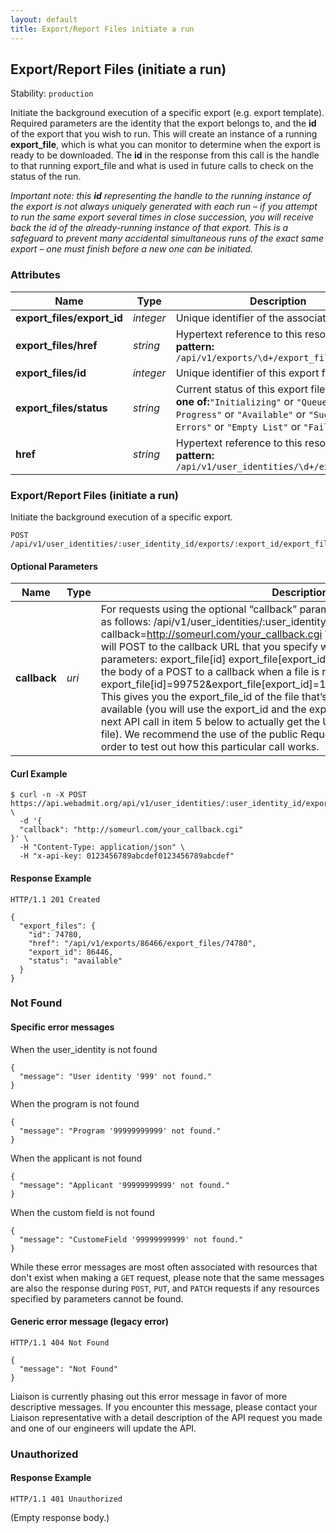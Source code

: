 ```yaml
---
layout: default
title: Export/Report Files initiate a run
---
```


<!-- WARNING: This is an automatically generated file.  Do not modify directly.  See script/generate-docs. -->

<h2><a name="resource-export_files">Export/Report Files (initiate a run)</a></h2>

<p>Stability: <code>production</code></p>

<p>Initiate the background execution of a specific export (e.g. export template). Required parameters are the identity that the export belongs to, and the <strong>id</strong> of the export that you wish to run. This will create an instance of a running <strong>export_file</strong>, which is what you can monitor to determine when the export is ready to be downloaded. The <strong>id</strong> in the response from this call is the handle to that running export_file and what is used in future calls to check on the status of the run.</p>

<p><em>Important note: this <strong>id</strong> representing the handle to the running instance of the export is not always uniquely generated with each run – if you attempt to run the same export several times in close succession, you will receive back the id of the already-running instance of that export. This is a safeguard to prevent many accidental simultaneous runs of the exact same export – one must finish before a new one can be initiated.</em></p>


<h3>Attributes</h3>

<table><thead>
<tr>
<th>Name</th>
<th>Type</th>
<th>Description</th>
<th>Example</th>
</tr>
</thead><tbody>
<tr>
<td><strong>export_files/export_id</strong></td>
<td><em>integer</em></td>
<td>Unique identifier of the associated export.</td>
<td><code>86446</code></td>
</tr>
<tr>
<td><strong>export_files/href</strong></td>
<td><em>string</em></td>
<td>Hypertext reference to this resource.<br/> <strong>pattern:</strong> <code>/api/v1/exports/\d+/export_files/\d+</code></td>
<td><code>&quot;/api/v1/exports/86466/export_files/74780&quot;</code></td>
</tr>
<tr>
<td><strong>export_files/id</strong></td>
<td><em>integer</em></td>
<td>Unique identifier of this export file.</td>
<td><code>74780</code></td>
</tr>
<tr>
<td><strong>export_files/status</strong></td>
<td><em>string</em></td>
<td>Current status of this export file.<br/> <strong>one of:</strong><code>&quot;Initializing&quot;</code> or <code>&quot;Queued&quot;</code> or <code>&quot;In Progress&quot;</code> or <code>&quot;Available&quot;</code> or <code>&quot;Success With Errors&quot;</code> or <code>&quot;Empty List&quot;</code> or <code>&quot;Failed&quot;</code></td>
<td><code>&quot;available&quot;</code></td>
</tr>
<tr>
<td><strong>href</strong></td>
<td><em>string</em></td>
<td>Hypertext reference to this resource.<br/> <strong>pattern:</strong> <code>/api/v1/user_identities/\d+/export_files</code></td>
<td><code>&quot;/api/v1/user_identities/37442/export_files&quot;</code></td>
</tr>
</tbody></table>

<h3><a name="link-POST-export_files-/api/v1/user_identities/:user_identity_id/exports/:export_id/export_files">Export/Report Files (initiate a run) </a></h3>

<p>Initiate the background execution of a specific export.</p>

<pre><code>POST /api/v1/user_identities/:user_identity_id/exports/:export_id/export_files
</code></pre>

<h4>Optional Parameters</h4>

<table><thead>
<tr>
<th>Name</th>
<th>Type</th>
<th>Description</th>
<th>Example</th>
</tr>
</thead><tbody>
<tr>
<td><strong>callback</strong></td>
<td><em>uri</em></td>
<td>For requests using the optional “callback” parameter, you should build your request as follows: /api/v1/user_identities/:user_identity_id/exports/:export_id/ export_files?callback=<a href="http://someurl.com/your_callback.cgi">http://someurl.com/your_callback.cgi</a> When the file is ready, WebAdMIT will POST to the callback URL that you specify with the following form POST parameters: export_file[id] export_file[export_id] export_file[status] An example of the body of a POST to a callback when a file is ready is as follows: export_file[id]=99752&amp;export_file[export_id]=123316&amp;export_file[status]=Available This gives you the export_file_id of the file that’s ready for download once it is available (you will use the export_id and the export_file_id POSTed here to form the next API call in item 5 below to actually get the URL to download the now-ready file). We recommend the use of the public RequestBin (<a href="http://requestb.in/">http://requestb.in/</a>) service in order to test out how this particular call works.</td>
<td><code>&quot;http://someurl.com/your_callback.cgi&quot;</code></td>
</tr>
</tbody></table>

<h4>Curl Example</h4>

<pre lang="bash"><code>$ curl -n -X POST https://api.webadmit.org/api/v1/user_identities/:user_identity_id/exports/:export_id/export_files \
  -d &#39;{
  &quot;callback&quot;: &quot;http://someurl.com/your_callback.cgi&quot;
}&#39; \
  -H &quot;Content-Type: application/json&quot; \
  -H &quot;x-api-key: 0123456789abcdef0123456789abcdef&quot;
</code></pre>

<h4>Response Example</h4>

<pre><code>HTTP/1.1 201 Created
</code></pre>

<pre lang="json"><code>{
  &quot;export_files&quot;: {
    &quot;id&quot;: 74780,
    &quot;href&quot;: &quot;/api/v1/exports/86466/export_files/74780&quot;,
    &quot;export_id&quot;: 86446,
    &quot;status&quot;: &quot;available&quot;
  }
}
</code></pre>

<h3>Not Found</h3>

<h4>Specific error messages</h4>

<p>When the user_identity is not found</p>

<pre lang="json"><code>{
  &quot;message&quot;: &quot;User identity &#39;999&#39; not found.&quot;
}
</code></pre>

<p>When the program is not found</p>

<pre lang="json"><code>{
  &quot;message&quot;: &quot;Program &#39;99999999999&#39; not found.&quot;
}
</code></pre>

<p>When the applicant is not found</p>

<pre lang="json"><code>{
  &quot;message&quot;: &quot;Applicant &#39;99999999999&#39; not found.&quot;
}
</code></pre>

<p>When the custom field is not found</p>

<pre lang="json"><code>{
  &quot;message&quot;: &quot;CustomeField &#39;99999999999&#39; not found.&quot;
}
</code></pre>

<p>While these error messages are most often associated with resources that don&#39;t exist when making a <code>GET</code> request, please note that the same messages are also the response during <code>POST</code>, <code>PUT</code>, and <code>PATCH</code> requests if any resources specified by parameters cannot be found.</p>

<h4>Generic error message (legacy error)</h4>

<pre><code>HTTP/1.1 404 Not Found
</code></pre>

<pre lang="json"><code>{
  &quot;message&quot;: &quot;Not Found&quot;
}
</code></pre>

<p>Liaison is currently phasing out this error message in favor of more descriptive messages.  If you encounter this message, please contact your Liaison representative with a detail description of the API request you made and one of our engineers will update the API.</p>

<h3>Unauthorized</h3>

<h4>Response Example</h4>

<pre><code>HTTP/1.1 401 Unauthorized
</code></pre>

<p>(Empty response body.)</p>


